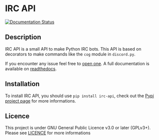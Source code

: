 # IRC API
[![Documentation Status](https://readthedocs.org/projects/irc-api/badge/?version=latest)](https://irc-api.readthedocs.io/en/latest/?badge=latest)

## Description
IRC API is a small API to make Python IRC bots. This API is based on decorators to make commands like the `cog` module in `discord.py`.

If you encounter any issue feel free to [open one](https://github.com/Shadow15510/irc_api/issues).
A full documentation is available on [readthedocs](https://irc-api.readthedocs.io/en/latest/).

## Installation
To install IRC API, you should use ``pip install irc-api``, check out the [Pypi project page](https://pypi.org/project/irc-api/) for more informations.

## Licence
This project is under GNU General Public Licence v3.0 or later (GPLv3+).
Please see [LICENCE](https://github.com/Shadow15510/irc_api/blob/master/LICENSE) for more informations 
